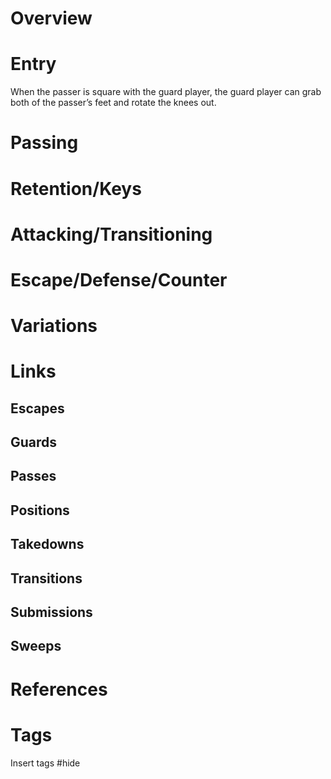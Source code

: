 # Overview
# Entry
When the passer is square with the guard player, the guard player can grab both of the passer’s feet and rotate the knees out.
# Passing
# Retention/Keys
# Attacking/Transitioning
# Escape/Defense/Counter
# Variations
# Links
## Escapes
## Guards
## Passes
## Positions
## Takedowns
## Transitions
## Submissions
## Sweeps
# References
# Tags
Insert tags #hide